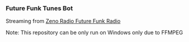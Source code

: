 ### Future Funk Tunes Bot
Streaming from [Zeno Radio Future Funk Radio](http://zeno.fm/radio/future-fnk/ "Zeno Radio Future Funk Radio")

Note: This repository can be only run on Windows only due to FFMPEG
